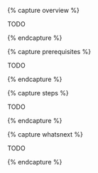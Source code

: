 {% capture overview %}

TODO

{% endcapture %}

{% capture prerequisites %}

TODO

{% endcapture %}

{% capture steps %}

TODO

{% endcapture %}

{% capture whatsnext %}

TODO

{% endcapture %}

